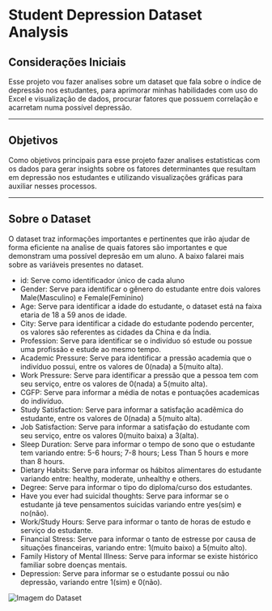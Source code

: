 # **Student Depression Dataset Analysis**

## Considerações Iniciais <br>
Esse projeto vou fazer analises sobre um dataset que fala sobre o índice de depressão nos estudantes, para aprimorar minhas habilidades com uso do Excel e visualização de dados, procurar fatores que possuem correlação e acarretam numa possível depressão.
<hr>

## Objetivos
Como objetivos principais para esse projeto fazer analises estatisticas com os dados para gerar insights sobre os fatores determinantes que resultam em depressão nos estudantes e utilizando visualizações gráficas para auxiliar nesses processos.

<hr>

## Sobre o Dataset
O dataset traz informações importantes e pertinentes que irão ajudar de forma eficiente na analise de quais fatores são importantes e que demonstram uma possível depresão em um aluno.
A baixo falarei mais sobre as variáveis presentes no dataset.
* id: Serve como identificador único de cada aluno
* Gender: Serve para identificar o gênero do estudante entre dois valores Male(Masculino) e Female(Feminino)
* Age: Serve para identificar a idade do estudante, o dataset está na faixa etaria de 18 a 59 anos de idade.
* City: Serve para identificar a cidade do estudante podendo percenter, os valores são referentes as cidades da China e da Índia.
* Profession: Serve para identificar se o indivíduo só estude ou possue uma profissão e estude ao mesmo tempo.
* Academic Pressure: Serve para identificar a pressão academia que o indivíduo possui, entre os valores de 0(nada) a 5(muito alta).
* Work Pressure: Serve para identificar a pressão que a pessoa tem com seu serviço, entre os valores de 0(nada) a 5(muito alta).
* CGFP: Serve para informar a média de notas e pontuações academicas do indivíduo.
* Study Satisfaction: Serve para informar a satisfação acadêmica do estudante, entre os valores de 0(nada) a 5(muito alta).
* Job Satisfaction: Serve para informar a satisfação do estudante com seu serviço, entre os valores 0(muito baixa) a 3(alta).
* Sleep Duration: Serve para informar o tempo de sono que o estudante tem variando entre: 5-6 hours; 7-8 hours; Less Than 5 hours e more than 8 hours.
* Dietary Habits: Serve para informar os hábitos alimentares do estudante variando entre: healthy, moderate, unhealthy e others.
* Degree: Serve para informar o tipo do diploma/curso dos estudantes.
* Have you ever had suicidal thoughts: Serve para informar se o estudante já teve pensamentos suicidas variando entre yes(sim) e no(não).
* Work/Study Hours: Serve para informar o tanto de horas de estudo e serviço do estudante.
* Financial Stress: Serve para informar o tanto de estresse por causa de situações financeiras, variando entre: 1(muito baixo) a 5(muito alto).
* Family History of Mental Illness: Serve para informar se existe histórico familiar sobre doenças mentais.
* Depression: Serve para informar se o estudante possui ou não depressão, variando entre 1(sim) e 0(não).

![Imagem do Dataset](images/Captura_de_tela_2025-01-10_111835.png "Imagem do Dataset")


